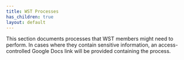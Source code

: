```yaml
---
title: WST Processes
has_children: true
layout: default
---
```


This section documents processes that WST members might need to perform. In cases where they contain sensitive information, an access-controlled Google Docs link will be provided containing the process.
